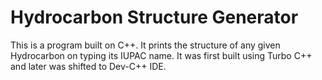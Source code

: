 # Hydrocarbon Structure Generator
This is a program built on C++. It prints the structure of any given Hydrocarbon on typing its IUPAC name. 
It was first built using Turbo C++ and later was shifted to Dev-C++ IDE.
